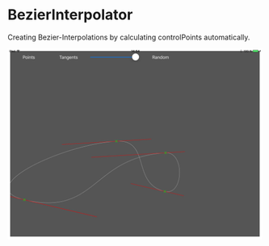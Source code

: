 # BezierInterpolator
Creating Bezier-Interpolations by calculating controlPoints automatically.

![Example](https://github.com/andreasherbig/BezierInterpolator/blob/master/screen.png)
